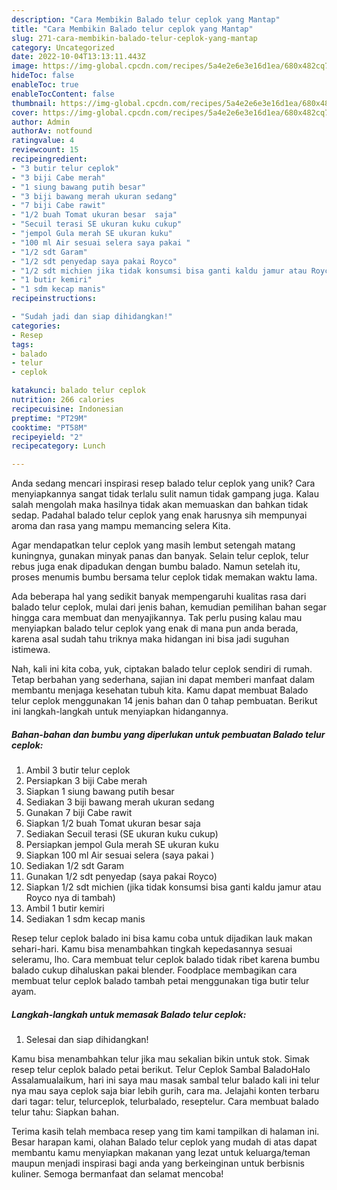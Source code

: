 ```yaml
---
description: "Cara Membikin Balado telur ceplok yang Mantap"
title: "Cara Membikin Balado telur ceplok yang Mantap"
slug: 271-cara-membikin-balado-telur-ceplok-yang-mantap
category: Uncategorized
date: 2022-10-04T13:13:11.443Z
image: https://img-global.cpcdn.com/recipes/5a4e2e6e3e16d1ea/680x482cq70/balado-telur-ceplok-foto-resep-utama.jpg
hideToc: false
enableToc: true
enableTocContent: false
thumbnail: https://img-global.cpcdn.com/recipes/5a4e2e6e3e16d1ea/680x482cq70/balado-telur-ceplok-foto-resep-utama.jpg
cover: https://img-global.cpcdn.com/recipes/5a4e2e6e3e16d1ea/680x482cq70/balado-telur-ceplok-foto-resep-utama.jpg
author: Admin
authorAv: notfound
ratingvalue: 4
reviewcount: 15
recipeingredient:
- "3 butir telur ceplok"
- "3 biji Cabe merah"
- "1 siung bawang putih besar"
- "3 biji bawang merah ukuran sedang"
- "7 biji Cabe rawit"
- "1/2 buah Tomat ukuran besar  saja"
- "Secuil terasi SE ukuran kuku cukup"
- "jempol Gula merah SE ukuran kuku"
- "100 ml Air sesuai selera saya pakai "
- "1/2 sdt Garam"
- "1/2 sdt penyedap saya pakai Royco"
- "1/2 sdt michien jika tidak konsumsi bisa ganti kaldu jamur atau Royco nya di tambah"
- "1 butir kemiri"
- "1 sdm kecap manis"
recipeinstructions:

- "Sudah jadi dan siap dihidangkan!"
categories:
- Resep
tags:
- balado
- telur
- ceplok

katakunci: balado telur ceplok 
nutrition: 266 calories
recipecuisine: Indonesian
preptime: "PT29M"
cooktime: "PT58M"
recipeyield: "2"
recipecategory: Lunch

---
```





Anda sedang mencari inspirasi resep balado telur ceplok yang unik? Cara menyiapkannya sangat tidak terlalu sulit namun tidak gampang juga. Kalau salah mengolah maka hasilnya tidak akan memuaskan dan bahkan tidak sedap. Padahal balado telur ceplok yang enak harusnya sih mempunyai aroma dan rasa yang mampu memancing selera Kita.





Agar mendapatkan telur ceplok yang masih lembut setengah matang kuningnya, gunakan minyak panas dan banyak. Selain telur ceplok, telur rebus juga enak dipadukan dengan bumbu balado. Namun setelah itu, proses menumis bumbu bersama telur ceplok tidak memakan waktu lama.

Ada beberapa hal yang sedikit banyak mempengaruhi kualitas rasa dari balado telur ceplok, mulai dari jenis bahan, kemudian pemilihan bahan segar hingga cara membuat dan menyajikannya. Tak perlu pusing kalau mau menyiapkan balado telur ceplok yang enak di mana pun anda berada, karena asal sudah tahu triknya maka hidangan ini bisa jadi suguhan istimewa.






Nah, kali ini kita coba, yuk, ciptakan balado telur ceplok sendiri di rumah. Tetap berbahan yang sederhana, sajian ini dapat memberi manfaat dalam membantu menjaga kesehatan tubuh kita. Kamu dapat membuat Balado telur ceplok menggunakan 14 jenis bahan dan 0 tahap pembuatan. Berikut ini langkah-langkah untuk menyiapkan hidangannya.

<!--inarticleads1-->

##### Bahan-bahan dan bumbu yang diperlukan untuk pembuatan Balado telur ceplok:

1. Ambil 3 butir telur ceplok
1. Persiapkan 3 biji Cabe merah
1. Siapkan 1 siung bawang putih besar
1. Sediakan 3 biji bawang merah ukuran sedang
1. Gunakan 7 biji Cabe rawit
1. Siapkan 1/2 buah Tomat ukuran besar  saja
1. Sediakan Secuil terasi (SE ukuran kuku cukup)
1. Persiapkan jempol Gula merah SE ukuran kuku
1. Siapkan 100 ml Air sesuai selera (saya pakai )
1. Sediakan 1/2 sdt Garam
1. Gunakan 1/2 sdt penyedap (saya pakai Royco)
1. Siapkan 1/2 sdt michien (jika tidak konsumsi bisa ganti kaldu jamur atau Royco nya di tambah)
1. Ambil 1 butir kemiri
1. Sediakan 1 sdm kecap manis


Resep telur ceplok balado ini bisa kamu coba untuk dijadikan lauk makan sehari-hari. Kamu bisa menambahkan tingkah kepedasannya sesuai seleramu, lho. Cara membuat telur ceplok balado tidak ribet karena bumbu balado cukup dihaluskan pakai blender. Foodplace membagikan cara membuat telur ceplok balado tambah petai menggunakan tiga butir telur ayam. 

<!--inarticleads2-->

##### Langkah-langkah untuk memasak Balado telur ceplok:


1. Selesai dan siap dihidangkan!

Kamu bisa menambahkan telur jika mau sekalian bikin untuk stok. Simak resep telur ceplok balado petai berikut. Telur Ceplok Sambal BaladoHalo Assalamualaikum, hari ini saya mau masak sambal telur balado kali ini telur nya mau saya ceplok saja biar lebih gurih, cara ma. Jelajahi konten terbaru dari tagar: telur, telurceplok, telurbalado, reseptelur. Cara membuat balado telur tahu: Siapkan bahan. 

Terima kasih telah membaca resep yang tim kami tampilkan di halaman ini. Besar harapan kami, olahan Balado telur ceplok yang mudah di atas dapat membantu kamu menyiapkan makanan yang lezat untuk keluarga/teman maupun menjadi inspirasi bagi anda yang berkeinginan untuk berbisnis kuliner. Semoga bermanfaat dan selamat mencoba!
